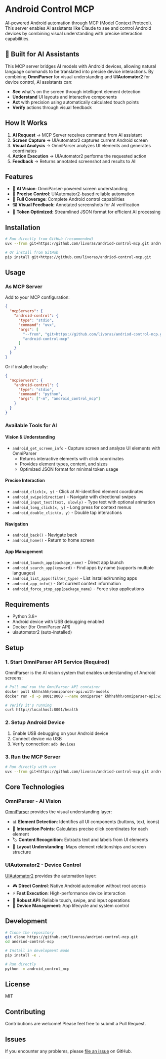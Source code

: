 # Android Control MCP

AI-powered Android automation through MCP (Model Context Protocol). This server enables AI assistants like Claude to see and control Android devices by combining visual understanding with precise interaction capabilities.

## 🤖 Built for AI Assistants

This MCP server bridges AI models with Android devices, allowing natural language commands to be translated into precise device interactions. By combining **OmniParser** for visual understanding and **UIAutomator2** for device control, AI assistants can:

- **See** what's on the screen through intelligent element detection
- **Understand** UI layouts and interactive components  
- **Act** with precision using automatically calculated touch points
- **Verify** actions through visual feedback

## How It Works

1. **AI Request** → MCP Server receives command from AI assistant
2. **Screen Capture** → UIAutomator2 captures current Android screen
3. **Visual Analysis** → OmniParser analyzes UI elements and generates coordinates
4. **Action Execution** → UIAutomator2 performs the requested action
5. **Feedback** → Returns annotated screenshot and results to AI

## Features

- 📱 **AI Vision**: OmniParser-powered screen understanding
- 🎯 **Precise Control**: UIAutomator2-based reliable automation
- 🔄 **Full Coverage**: Complete Android control capabilities
- 🖼️ **Visual Feedback**: Annotated screenshots for AI verification
- 🚀 **Token Optimized**: Streamlined JSON format for efficient AI processing

## Installation

```bash
# Run directly from GitHub (recommended)
uvx --from git+https://github.com/livoras/andriod-control-mcp.git android-control-mcp

# Or install from GitHub
pip install git+https://github.com/livoras/andriod-control-mcp.git
```

## Usage

### As MCP Server

Add to your MCP configuration:

```json
{
  "mcpServers": {
    "android-control": {
      "type": "stdio",
      "command": "uvx",
      "args": [
        "--from", "git+https://github.com/livoras/andriod-control-mcp.git",
        "android-control-mcp"
      ]
    }
  }
}
```

Or if installed locally:

```json
{
  "mcpServers": {
    "android-control": {
      "type": "stdio",
      "command": "python",
      "args": ["-m", "android_control_mcp"]
    }
  }
}
```

### Available Tools for AI

#### Vision & Understanding
- `android_get_screen_info` - Capture screen and analyze UI elements with OmniParser
  - Returns interactive elements with click coordinates
  - Provides element types, content, and sizes
  - Optimized JSON format for minimal token usage

#### Precise Interaction
- `android_click(x, y)` - Click at AI-identified element coordinates
- `android_swipe(direction)` - Navigate with directional swipes
- `android_input_text(text, slowly)` - Type text with optional animation
- `android_long_click(x, y)` - Long press for context menus
- `android_double_click(x, y)` - Double tap interactions

#### Navigation
- `android_back()` - Navigate back
- `android_home()` - Return to home screen

#### App Management
- `android_launch_app(package_name)` - Direct app launch
- `android_search_app(keyword)` - Find apps by name (supports multiple languages)
- `android_list_apps(filter_type)` - List installed/running apps
- `android_app_info()` - Get current context information
- `android_force_stop_app(package_name)` - Force stop applications

## Requirements

- Python 3.8+
- Android device with USB debugging enabled
- Docker (for OmniParser API)
- uiautomator2 (auto-installed)

## Setup

### 1. Start OmniParser API Service (Required)

OmniParser is the AI vision system that enables understanding of Android screens:

```bash
# Pull and run the OmniParser API container
docker pull khhhshhh/omniparser-api:with-models
docker run -d -p 8001:8000 --name omniparser khhhshhh/omniparser-api:with-models

# Verify it's running
curl http://localhost:8001/health
```

### 2. Setup Android Device

1. Enable USB debugging on your Android device
2. Connect device via USB
3. Verify connection: `adb devices`

### 3. Run the MCP Server

```bash
# Run directly with uvx
uvx --from git+https://github.com/livoras/andriod-control-mcp.git android-control-mcp
```

## Core Technologies

### OmniParser - AI Vision
[OmniParser](https://github.com/microsoft/OmniParser) provides the visual understanding layer:
- 📊 **Element Detection**: Identifies all UI components (buttons, text, icons)
- 🎯 **Interaction Points**: Calculates precise click coordinates for each element
- 🏷️ **Content Recognition**: Extracts text and labels from UI elements
- 📐 **Layout Understanding**: Maps element relationships and screen structure

### UIAutomator2 - Device Control
[UIAutomator2](https://github.com/openatx/uiautomator2) provides the automation layer:
- 🎮 **Direct Control**: Native Android automation without root access
- ⚡ **Fast Execution**: High-performance device interaction
- 🔧 **Robust API**: Reliable touch, swipe, and input operations
- 📱 **Device Management**: App lifecycle and system control

## Development

```bash
# Clone the repository
git clone https://github.com/livoras/andriod-control-mcp.git
cd andriod-control-mcp

# Install in development mode
pip install -e .

# Run directly
python -m android_control_mcp
```

## License

MIT

## Contributing

Contributions are welcome! Please feel free to submit a Pull Request.

## Issues

If you encounter any problems, please [file an issue](https://github.com/livoras/andriod-control-mcp/issues) on GitHub.